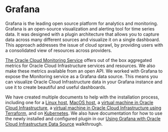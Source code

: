 # Grafana 

Grafana is the leading open source platform for analytics and monitoring. Grafana is an open-source visualization and alerting tool for time series data. It was designed with a plugin architecture that allows you to capture data across many different sources and visualize it on a single dashboard. This approach addresses the issue of cloud sprawl, by providing users with a consolidated view of resources across providers.

[The Oracle Cloud Monitoring Service](https://docs.cloud.oracle.com/iaas/Content/Monitoring/Concepts/monitoringoverview.htm) offers out of the box aggregated metrics for Oracle Cloud Infrastructure services and resources. We also make these metrics available from an open API. We worked with Grafana to expose the Monitoring service as a Grafana data source. This means you can visualize Oracle Cloud Infrastructure data in your Grafana instance and use it to create beautiful and useful dashboards.

We have created multiple documents to help with the installation process, including one for a [Linux host](linux.md), [MacOS host](macos.md), a [virtual machine in Oracle Cloud Infrastructure](linuxoci.md), a [virtual machine in Oracle Cloud Infrastructure using Terraform](terraform.md), and on [Kubernetes](kubernetes.md). We also have documentation for how to use the newly installed and configured plugin in our [Using Grafana with Oracle Cloud Infrastructure Data Source](using.md) walkthrough.



